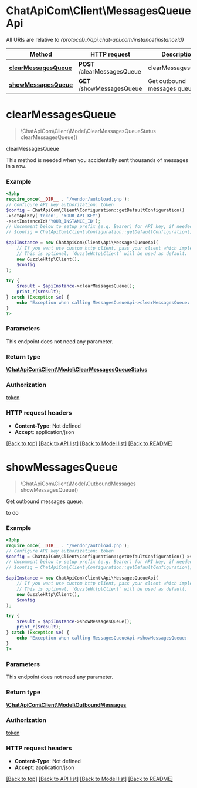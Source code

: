 # ChatApiCom\Client\MessagesQueueApi

All URIs are relative to *{protocol}://api.chat-api.com/instance{instanceId}*

Method | HTTP request | Description
------------- | ------------- | -------------
[**clearMessagesQueue**](MessagesQueueApi.md#clearMessagesQueue) | **POST** /clearMessagesQueue | clearMessagesQueue
[**showMessagesQueue**](MessagesQueueApi.md#showMessagesQueue) | **GET** /showMessagesQueue | Get outbound messages queue.

# **clearMessagesQueue**
> \ChatApiCom\Client\Model\ClearMessagesQueueStatus clearMessagesQueue()

clearMessagesQueue

This method is needed when you accidentally sent thousands of messages in a row.

### Example
```php
<?php
require_once(__DIR__ . '/vendor/autoload.php');
// Configure API key authorization: token
$config = ChatApiCom\Client\Configuration::getDefaultConfiguration()
->setApiKey('token', 'YOUR_API_KEY')
->setInstanceId('YOUR_INSTANCE_ID');
// Uncomment below to setup prefix (e.g. Bearer) for API key, if needed
// $config = ChatApiCom\Client\Configuration::getDefaultConfiguration()->setApiKeyPrefix('token', 'Bearer');

$apiInstance = new ChatApiCom\Client\Api\MessagesQueueApi(
    // If you want use custom http client, pass your client which implements `GuzzleHttp\ClientInterface`.
    // This is optional, `GuzzleHttp\Client` will be used as default.
    new GuzzleHttp\Client(),
    $config
);

try {
    $result = $apiInstance->clearMessagesQueue();
    print_r($result);
} catch (Exception $e) {
    echo 'Exception when calling MessagesQueueApi->clearMessagesQueue: ', $e->getMessage(), PHP_EOL;
}
?>
```

### Parameters
This endpoint does not need any parameter.

### Return type

[**\ChatApiCom\Client\Model\ClearMessagesQueueStatus**](../Model/ClearMessagesQueueStatus.md)

### Authorization

[token](../../README.md#token)

### HTTP request headers

 - **Content-Type**: Not defined
 - **Accept**: application/json

[[Back to top]](#) [[Back to API list]](../../README.md#documentation-for-api-endpoints) [[Back to Model list]](../../README.md#documentation-for-models) [[Back to README]](../../README.md)

# **showMessagesQueue**
> \ChatApiCom\Client\Model\OutboundMessages showMessagesQueue()

Get outbound messages queue.

to do

### Example
```php
<?php
require_once(__DIR__ . '/vendor/autoload.php');
// Configure API key authorization: token
$config = ChatApiCom\Client\Configuration::getDefaultConfiguration()->setApiKey('token', 'YOUR_API_KEY');
// Uncomment below to setup prefix (e.g. Bearer) for API key, if needed
// $config = ChatApiCom\Client\Configuration::getDefaultConfiguration()->setApiKeyPrefix('token', 'Bearer');

$apiInstance = new ChatApiCom\Client\Api\MessagesQueueApi(
    // If you want use custom http client, pass your client which implements `GuzzleHttp\ClientInterface`.
    // This is optional, `GuzzleHttp\Client` will be used as default.
    new GuzzleHttp\Client(),
    $config
);

try {
    $result = $apiInstance->showMessagesQueue();
    print_r($result);
} catch (Exception $e) {
    echo 'Exception when calling MessagesQueueApi->showMessagesQueue: ', $e->getMessage(), PHP_EOL;
}
?>
```

### Parameters
This endpoint does not need any parameter.

### Return type

[**\ChatApiCom\Client\Model\OutboundMessages**](../Model/OutboundMessages.md)

### Authorization

[token](../../README.md#token)

### HTTP request headers

 - **Content-Type**: Not defined
 - **Accept**: application/json

[[Back to top]](#) [[Back to API list]](../../README.md#documentation-for-api-endpoints) [[Back to Model list]](../../README.md#documentation-for-models) [[Back to README]](../../README.md)

